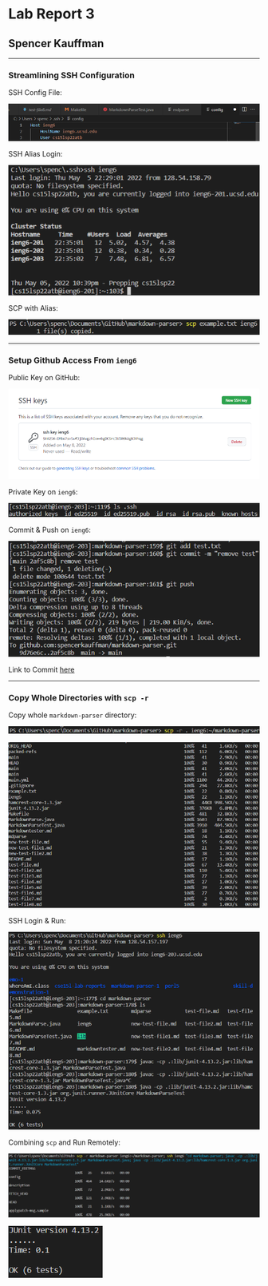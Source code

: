 # Lab Report 3

## Spencer Kauffman

---

### Streamlining SSH Configuration

SSH Config File:

![ssh_config](ssh_config.png)

SSH Alias Login:

![ssh_alias](ssh_alias.png)

SCP with Alias:

![ssh_config](scp_alias.png)

---

### Setup Github Access From `ieng6`

Public Key on GitHub:

![ssh_public](ssh_public.png)

Private Key on `ieng6`:

![ssh_private](ssh_private.png)

Commit & Push on `ieng6`:

![ieng6_commit](ieng6_commit.png)

Link to Commit [here](https://github.com/spencerkauffman/markdown-parser/commit/2af5c8b80facc2c4be3a0cd0b47a48b50cfdd439)

---

### Copy Whole Directories with `scp -r`

Copy whole `markdown-parser` directory:

![scp_r1](scp_r1.png)

![scp_r2](scp_r2.png)

SSH Login & Run:

![ieng6_run](ieng6_run.png)

Combining `scp` and Run Remotely:

![scp_combination1](scp_combination1.png)

![scp_combination2](scp_combination2.png)